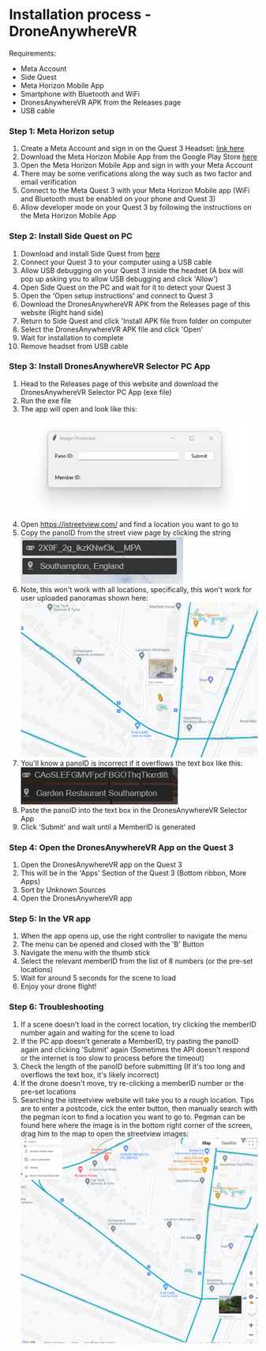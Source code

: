 # Installation process - DroneAnywhereVR

Requirements:

- Meta Account
- Side Quest
- Meta Horizon Mobile App
- Smartphone with Bluetooth and WiFi
- DronesAnywhereVR APK from the Releases page
- USB cable


### Step 1: Meta Horizon setup

1. Create a Meta Account and sign in on the Quest 3 Headset: [link here](https://www.meta.com/en-gb/help/quest/articles/accounts/account-settings-and-management/set-up-meta-account-meta-quest/)
2. Download the Meta Horizon Mobile App from the Google Play Store [here](https://play.google.com/store/apps/details/Oculus?id=com.oculus.twilight&hl=en-US)
3. Open the Meta Horizon Mobile App and sign in with your Meta Account
4. There may be some verifications along the way such as two factor and email verification
5. Connect to the Meta Quest 3 with your Meta Horizon Mobile app (WiFi and Bluetooth must be enabled on your phone and Quest 3)
6. Allow developer mode on your Quest 3 by following the instructions on the Meta Horizon Mobile App

### Step 2: Install Side Quest on PC

1. Download and install Side Quest from [here](https://sidequestvr.com/#/download)
2. Connect your Quest 3 to your computer using a USB cable
3. Allow USB debugging on your Quest 3 inside the headset (A box will pop up asking you to allow USB debugging and click 'Allow')
4. Open Side Quest on the PC and wait for it to detect your Quest 3
5. Open the 'Open setup instructions' and connect to Quest 3
6. Download the DronesAnywhereVR APK from the Releases page of this website (Right hand side)
7. Return to Side Quest and click 'Install APK file from folder on computer
8. Select the DronesAnywhereVR APK file and click 'Open'
9. Wait for installation to complete
10. Remove headset from USB cable


### Step 3: Install DronesAnywhereVR Selector PC App

1. Head to the Releases page of this website and download the DronesAnywhereVR Selector PC App (exe file)
2. Run the exe file
3. The app will open and look like this: ![a](img.png)
4. Open https://istreetview.com/ and find a location you want to go to
5. Copy the panoID from the street view page by clicking the string
![a](valid.png)
6. Note, this won't work with all locations, specifically, this won't work for user uploaded panoramas shown here:
![a](invalid.png)
7. You'll know a panoID is incorrect if it overflows the text box like this:
![a](overflow.png)
8. Paste the panoID into the text box in the DronesAnywhereVR Selector App
9. Click 'Submit' and wait until a MemberID is generated

### Step 4: Open the DronesAnywhereVR App on the Quest 3

1. Open the DronesAnywhereVR app on the Quest 3
2. This will be in the 'Apps' Section of the Quest 3 (Bottom ribbon, More Apps)
3. Sort by Unknown Sources
4. Open the DronesAnywhereVR app

### Step 5: In the VR app

1. When the app opens up, use the right controller to navigate the menu
2. The menu can be opened and closed with the 'B' Button
3. Navigate the menu with the thumb stick
4. Select the relevant memberID from the list of 8 numbers (or the pre-set locations)
5. Wait for around 5 seconds for the scene to load
6. Enjoy your drone flight!

### Step 6: Troubleshooting

1. If a scene doesn't load in the correct location, try clicking the memberID number again and waiting for the scene to load
2. If the PC app doesn't generate a MemberID, try pasting the panoID again and clicking 'Submit' again (Sometimes the API doesn't respond or the internet is too slow to process before the timeout)
3. Check the length of the panoID before submitting (If it's too long and overflows the text box, it's likely incorrect)
4. If the drone doesn't move, try re-clicking a memberID number or the pre-set locations
5. Searching the istreetview website will take you to a rough location. Tips are to enter a postcode, cick the enter button, then manually search with the pegman icon to find a location you want to go to. Pegman can be found here where the image is in the bottom right corner of the screen, drag him to the map to open the streetview images:
![a](pegman.png)
